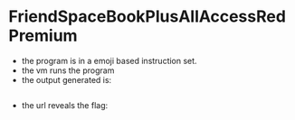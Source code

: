 # FriendSpaceBookPlusAllAccessRedPremium
- the program is in a emoji based instruction set.
- the vm runs the program
- the output generated is:
```
```
- the url reveals the flag:
```
```
